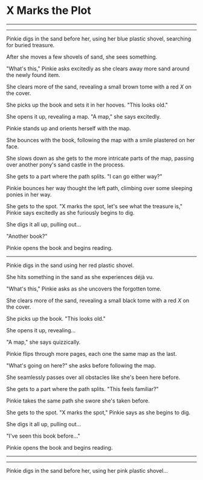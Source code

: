 # X Marks the Plot



***



***

Pinkie digs in the sand before her, using her blue plastic shovel, searching for buried treasure.

After she moves a few shovels of sand, she sees something.

"What's this," Pinkie asks excitedly as she clears away more sand around the newly found item.

She clears more of the sand, revealing a small brown tome with a red *X* on the cover.

She picks up the book and sets it in her hooves. "This looks old."

She opens it up, revealing a map. "A map," she says excitedly.

Pinkie stands up and orients herself with the map.

She bounces with the book, following the map with a smile plastered on her face.

She slows down as she gets to the more intricate parts of the map, passing over another pony's sand castle in the process.

She gets to a part where the path splits. "I can go either way?"

Pinkie bounces her way thought the left path, climbing over some sleeping ponies in her way.

She gets to the spot. "X marks the spot, let's see what the treasure is," Pinkie says excitedly as she furiously begins to dig.

She digs it all up, pulling out…

"Another book?"

Pinkie opens the book and begins reading.

***

Pinkie digs in the sand using her red plastic shovel.

She hits something in the sand as she experiences déjà vu.

"What's this," Pinkie asks as she uncovers the forgotten tome.

She clears more of the sand, revealing a small black tome with a red *X* on the cover.

She picks up the book. "This looks old."

She opens it up, revealing…

"A map," she says quizzically.

Pinkie flips through more pages, each one the same map as the last.

"What's going on here?" she asks before following the map.

She seamlessly passes over all obstacles like she's been here before.

She gets to a part where the path splits. "This feels familiar?"

Pinkie takes the same path she swore she's taken before.

She gets to the spot. "X marks the spot," Pinkie says as she begins to dig.

She digs it all up, pulling out…

"I've seen this book before…"

Pinkie opens the book and begins reading.

***



***

Pinkie digs in the sand before her, using her pink plastic shovel…
